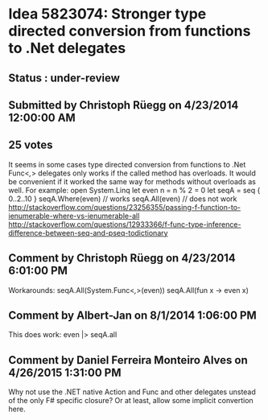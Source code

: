 # Idea 5823074: Stronger type directed conversion from functions to .Net delegates #

## Status : under-review

## Submitted by Christoph Rüegg on 4/23/2014 12:00:00 AM

## 25 votes

It seems in some cases type directed conversion from functions to .Net Func<_,_> delegates only works if the called method has overloads. It would be convenient if it worked the same way for methods without overloads as well.
For example:
open System.Linq
let even n = n % 2 = 0
let seqA = seq { 0..2..10 }
seqA.Where(even) // works
seqA.All(even) // does not work
http://stackoverflow.com/questions/23256355/passing-f-function-to-ienumerable-where-vs-ienumerable-all
http://stackoverflow.com/questions/12933366/f-func-type-inference-difference-between-seq-and-pseq-todictionary




## Comment by Christoph Rüegg on 4/23/2014 6:01:00 PM

Workarounds:
seqA.All(System.Func<_,_>(even))
seqA.All(fun x -> even x)

## Comment by Albert-Jan on 8/1/2014 1:06:00 PM

This does work:
even |> seqA.all

## Comment by Daniel Ferreira Monteiro Alves on 4/26/2015 1:31:00 PM

Why not use the .NET native Action and Func and other delegates unstead of the only F# specific closure? Or at least, allow some implicit convertion here.

